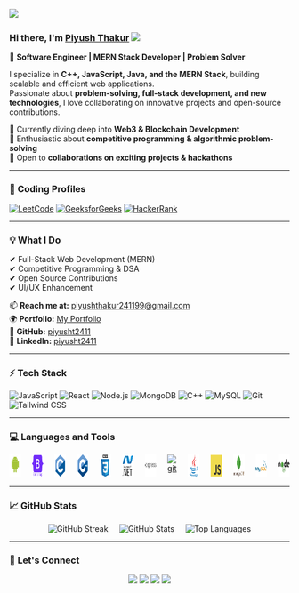 ![](https://raw.githubusercontent.com/halfrost/halfrost/master/icons/header_.png)

### Hi there, I'm [Piyush Thakur](https://www.linkedin.com/in/piyusht2411/) <img src="https://github.com/TheDudeThatCode/TheDudeThatCode/blob/master/Assets/Hi.gif" width="29px">

🚀 **Software Engineer | MERN Stack Developer | Problem Solver**  

I specialize in **C++, JavaScript, Java, and the MERN Stack**, building scalable and efficient web applications.  
Passionate about **problem-solving, full-stack development, and new technologies**, I love collaborating on innovative projects and open-source contributions.  

🔹 Currently diving deep into **Web3 & Blockchain Development**  
🔹 Enthusiastic about **competitive programming & algorithmic problem-solving**  
🔹 Open to **collaborations on exciting projects & hackathons**  

---

### 🚀 **Coding Profiles**
[![LeetCode](https://img.shields.io/badge/-LeetCode-orange?style=flat&logo=leetcode&logoColor=orange)](https://leetcode.com/piyush2411/)
[![GeeksforGeeks](https://img.shields.io/badge/-GeeksforGeeks-darkgreen?style=flat&logo=geeksforgeeks&logoColor=darkgreen)](https://auth.geeksforgeeks.org/user/piyushthakur241199/)
[![HackerRank](https://img.shields.io/badge/-HackerRank-green?style=flat&logo=hackerrank&logoColor=green)](https://www.hackerrank.com/piyushthakur241199)

---

### 💡 **What I Do**
✔ Full-Stack Web Development (MERN)  
✔ Competitive Programming & DSA  
✔ Open Source Contributions  
✔ UI/UX Enhancement  

📫 **Reach me at:** piyushthakur241199@gmail.com  
🌍 **Portfolio:** [My Portfolio](https://piyusht2411.github.io/My-Portfolio/)  
📌 **GitHub:** [piyusht2411](https://github.com/piyusht2411/)  
💼 **LinkedIn:** [piyusht2411](https://www.linkedin.com/in/piyusht2411/)  

---

### ⚡ **Tech Stack**
![JavaScript](https://img.shields.io/badge/-JavaScript-F7DF1E?style=flat&logo=javascript&logoColor=black)
![React](https://img.shields.io/badge/-React-61DAFB?style=flat&logo=react&logoColor=black)
![Node.js](https://img.shields.io/badge/-Node.js-339933?style=flat&logo=node.js&logoColor=white)
![MongoDB](https://img.shields.io/badge/-MongoDB-47A248?style=flat&logo=mongodb&logoColor=white)
![C++](https://img.shields.io/badge/-C++-00599C?style=flat&logo=c%2B%2B&logoColor=white)
![MySQL](https://img.shields.io/badge/-MySQL-4479A1?style=flat&logo=mysql&logoColor=white)
![Git](https://img.shields.io/badge/-Git-F05032?style=flat&logo=git&logoColor=white)
![Tailwind CSS](https://img.shields.io/badge/-TailwindCSS-06B6D4?style=flat&logo=tailwind-css&logoColor=white)

---

### 💻 **Languages and Tools**  
<p align="left" style="display: flex; gap: 20px;">
  <a href="https://developer.android.com" target="_blank"> <img src="https://raw.githubusercontent.com/devicons/devicon/master/icons/android/android-original-wordmark.svg" alt="android" width="40" height="40"/> </a> 
  <a href="https://getbootstrap.com" target="_blank"> <img src="https://raw.githubusercontent.com/devicons/devicon/master/icons/bootstrap/bootstrap-plain-wordmark.svg" alt="bootstrap" width="40" height="40"/> </a> 
  <a href="https://www.cprogramming.com/" target="_blank"> <img src="https://raw.githubusercontent.com/devicons/devicon/master/icons/c/c-original.svg" alt="c" width="40" height="40"/> </a> 
  <a href="https://www.w3schools.com/cpp/" target="_blank"> <img src="https://raw.githubusercontent.com/devicons/devicon/master/icons/cplusplus/cplusplus-original.svg" alt="cplusplus" width="40" height="40"/> </a> 
  <a href="https://www.w3schools.com/css/" target="_blank"> <img src="https://raw.githubusercontent.com/devicons/devicon/master/icons/css3/css3-original-wordmark.svg" alt="css3" width="40" height="40"/> </a> 
  <a href="https://dotnet.microsoft.com/" target="_blank"> <img src="https://raw.githubusercontent.com/devicons/devicon/master/icons/dot-net/dot-net-original-wordmark.svg" alt="dotnet" width="40" height="40"/> </a> 
  <a href="https://expressjs.com" target="_blank"> <img src="https://raw.githubusercontent.com/devicons/devicon/master/icons/express/express-original-wordmark.svg" alt="express" width="40" height="40"/> </a> 
  <a href="https://git-scm.com/" target="_blank"> <img src="https://www.vectorlogo.zone/logos/git-scm/git-scm-icon.svg" alt="git" width="40" height="40"/> </a> 
  <a href="https://www.java.com" target="_blank"> <img src="https://raw.githubusercontent.com/devicons/devicon/master/icons/java/java-original.svg" alt="java" width="40" height="40"/> </a> 
  <a href="https://developer.mozilla.org/en-US/docs/Web/JavaScript" target="_blank"> <img src="https://raw.githubusercontent.com/devicons/devicon/master/icons/javascript/javascript-original.svg" alt="javascript" width="40" height="40"/> </a> 
  <a href="https://www.mongodb.com/" target="_blank"> <img src="https://raw.githubusercontent.com/devicons/devicon/master/icons/mongodb/mongodb-original-wordmark.svg" alt="mongodb" width="40" height="40"/> </a> 
  <a href="https://www.mysql.com/" target="_blank"> <img src="https://raw.githubusercontent.com/devicons/devicon/master/icons/mysql/mysql-original-wordmark.svg" alt="mysql" width="40" height="40"/> </a> 
  <a href="https://nodejs.org" target="_blank"> <img src="https://raw.githubusercontent.com/devicons/devicon/master/icons/nodejs/nodejs-original-wordmark.svg" alt="nodejs" width="40" height="40"/> </a> 
</p>

---

### 📈 **GitHub Stats**
<p style="display: flex;flex-wrap: wrap; gap: 20px; align-items: flex-start;justify-content: center;">
  <img src="https://github-readme-streak-stats.herokuapp.com/?user=piyusht2411&theme=radical" alt="GitHub Streak" />
  <img src="https://github-readme-stats.vercel.app/api?username=piyusht2411&show_icons=true&theme=radical" alt="GitHub Stats" />
  <img src="https://github-readme-stats.vercel.app/api/top-langs/?username=piyusht2411&layout=compact&theme=radical" alt="Top Languages" />
</p>

---

### 🔗 **Let's Connect**
<p align="center">
  <a href="https://twitter.com/th_piyush_singh"><img src="https://img.shields.io/badge/Twitter-1DA1F2?style=for-the-badge&logo=twitter&logoColor=white"></a>
  <a href="https://www.linkedin.com/in/piyusht2411/"><img src="https://img.shields.io/badge/LinkedIn-0A66C2?style=for-the-badge&logo=linkedin&logoColor=white"></a>
  <a href="https://medium.com/@piyushthakur241199"><img src="https://img.shields.io/badge/Medium-12100E?style=for-the-badge&logo=medium&logoColor=white"></a>
  <a href="https://www.instagram.com/th.piyush_singh/"><img src="https://img.shields.io/badge/Instagram-E4405F?style=for-the-badge&logo=instagram&logoColor=white"></a>
</p>
